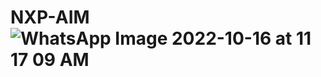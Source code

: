 # NXP-AIM![WhatsApp Image 2022-10-16 at 11 17 09 AM](https://user-images.githubusercontent.com/74729526/196023387-7a7f8b7b-cff5-40e0-a215-649ccf07cc7d.jpeg)
